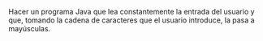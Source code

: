 Hacer un programa Java que lea constantemente la entrada del usuario y que, tomando la cadena de caracteres que el usuario introduce, la pasa a mayúsculas. 